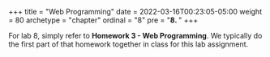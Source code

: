 +++
title = "Web Programming"
date = 2022-03-16T00:23:05-05:00
weight = 80
archetype = "chapter"
ordinal = "8"
pre = "<b>8. </b>"
+++


For lab 8, simply refer to **Homework 3 - Web Programming**. We typically do the first part of that homework together in class for this lab assignment.